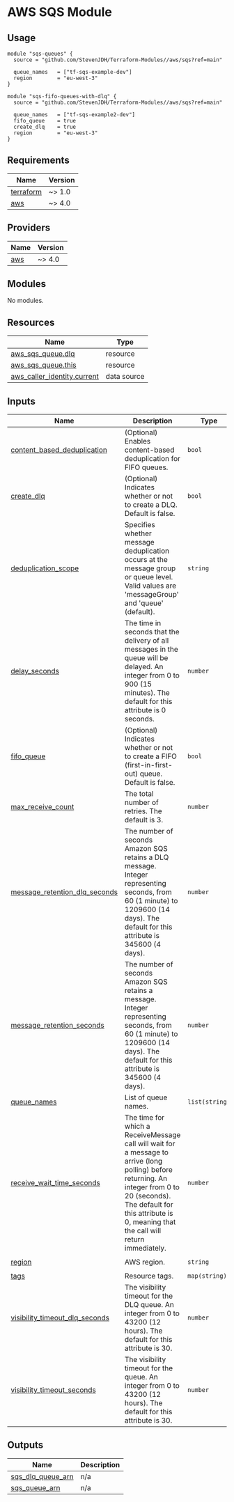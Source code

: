 # AWS SQS Module

## Usage

```hcl
module "sqs-queues" {
  source = "github.com/StevenJDH/Terraform-Modules//aws/sqs?ref=main"

  queue_names   = ["tf-sqs-example-dev"]
  region        = "eu-west-3"
}

module "sqs-fifo-queues-with-dlq" {
  source = "github.com/StevenJDH/Terraform-Modules//aws/sqs?ref=main"

  queue_names   = ["tf-sqs-example2-dev"]
  fifo_queue    = true
  create_dlq    = true
  region        = "eu-west-3"
}
```

<!-- BEGIN_TF_DOCS -->
## Requirements

| Name | Version |
|------|---------|
| <a name="requirement_terraform"></a> [terraform](#requirement\_terraform) | ~> 1.0 |
| <a name="requirement_aws"></a> [aws](#requirement\_aws) | ~> 4.0 |

## Providers

| Name | Version |
|------|---------|
| <a name="provider_aws"></a> [aws](#provider\_aws) | ~> 4.0 |

## Modules

No modules.

## Resources

| Name | Type |
|------|------|
| [aws_sqs_queue.dlq](https://registry.terraform.io/providers/hashicorp/aws/latest/docs/resources/sqs_queue) | resource |
| [aws_sqs_queue.this](https://registry.terraform.io/providers/hashicorp/aws/latest/docs/resources/sqs_queue) | resource |
| [aws_caller_identity.current](https://registry.terraform.io/providers/hashicorp/aws/latest/docs/data-sources/caller_identity) | data source |

## Inputs

| Name | Description | Type | Default | Required |
|------|-------------|------|---------|:--------:|
| <a name="input_content_based_deduplication"></a> [content\_based\_deduplication](#input\_content\_based\_deduplication) | (Optional) Enables content-based deduplication for FIFO queues. | `bool` | `false` | no |
| <a name="input_create_dlq"></a> [create\_dlq](#input\_create\_dlq) | (Optional) Indicates whether or not to create a DLQ. Default is false. | `bool` | `false` | no |
| <a name="input_deduplication_scope"></a> [deduplication\_scope](#input\_deduplication\_scope) | Specifies whether message deduplication occurs at the message group or queue level. Valid values are 'messageGroup' and 'queue' (default). | `string` | `"queue"` | no |
| <a name="input_delay_seconds"></a> [delay\_seconds](#input\_delay\_seconds) | The time in seconds that the delivery of all messages in the queue will be delayed. An integer from 0 to 900 (15 minutes). The default for this attribute is 0 seconds. | `number` | `0` | no |
| <a name="input_fifo_queue"></a> [fifo\_queue](#input\_fifo\_queue) | (Optional) Indicates whether or not to create a FIFO (first-in-first-out) queue. Default is false. | `bool` | `false` | no |
| <a name="input_max_receive_count"></a> [max\_receive\_count](#input\_max\_receive\_count) | The total number of retries. The default is 3. | `number` | `3` | no |
| <a name="input_message_retention_dlq_seconds"></a> [message\_retention\_dlq\_seconds](#input\_message\_retention\_dlq\_seconds) | The number of seconds Amazon SQS retains a DLQ message. Integer representing seconds, from 60 (1 minute) to 1209600 (14 days). The default for this attribute is 345600 (4 days). | `number` | `345600` | no |
| <a name="input_message_retention_seconds"></a> [message\_retention\_seconds](#input\_message\_retention\_seconds) | The number of seconds Amazon SQS retains a message. Integer representing seconds, from 60 (1 minute) to 1209600 (14 days). The default for this attribute is 345600 (4 days). | `number` | `345600` | no |
| <a name="input_queue_names"></a> [queue\_names](#input\_queue\_names) | List of queue names. | `list(string)` | n/a | yes |
| <a name="input_receive_wait_time_seconds"></a> [receive\_wait\_time\_seconds](#input\_receive\_wait\_time\_seconds) | The time for which a ReceiveMessage call will wait for a message to arrive (long polling) before returning. An integer from 0 to 20 (seconds). The default for this attribute is 0, meaning that the call will return immediately. | `number` | `0` | no |
| <a name="input_region"></a> [region](#input\_region) | AWS region. | `string` | `"eu-west-3"` | no |
| <a name="input_tags"></a> [tags](#input\_tags) | Resource tags. | `map(string)` | `null` | no |
| <a name="input_visibility_timeout_dlq_seconds"></a> [visibility\_timeout\_dlq\_seconds](#input\_visibility\_timeout\_dlq\_seconds) | The visibility timeout for the DLQ queue. An integer from 0 to 43200 (12 hours). The default for this attribute is 30. | `number` | `30` | no |
| <a name="input_visibility_timeout_seconds"></a> [visibility\_timeout\_seconds](#input\_visibility\_timeout\_seconds) | The visibility timeout for the queue. An integer from 0 to 43200 (12 hours). The default for this attribute is 30. | `number` | `30` | no |

## Outputs

| Name | Description |
|------|-------------|
| <a name="output_sqs_dlq_queue_arn"></a> [sqs\_dlq\_queue\_arn](#output\_sqs\_dlq\_queue\_arn) | n/a |
| <a name="output_sqs_queue_arn"></a> [sqs\_queue\_arn](#output\_sqs\_queue\_arn) | n/a |
<!-- END_TF_DOCS -->